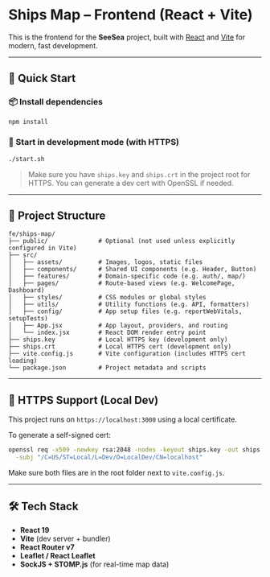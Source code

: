 # Ships Map – Frontend (React + Vite)

This is the frontend for the **SeeSea** project, built with [React](https://react.dev/) and [Vite](https://vitejs.dev/) for modern, fast development.

---

## 🚀 Quick Start

### 📦 Install dependencies
```bash
npm install
```

### 🧪 Start in development mode (with HTTPS)
```bash
./start.sh
```
> Make sure you have `ships.key` and `ships.crt` in the project root for HTTPS. You can generate a dev cert with OpenSSL if needed.

---

## 📁 Project Structure

```
fe/ships-map/
├── public/              # Optional (not used unless explicitly configured in Vite)
├── src/
│   ├── assets/          # Images, logos, static files
│   ├── components/      # Shared UI components (e.g. Header, Button)
│   ├── features/        # Domain-specific code (e.g. auth/, map/)
│   ├── pages/           # Route-based views (e.g. WelcomePage, Dashboard)
│   ├── styles/          # CSS modules or global styles
│   ├── utils/           # Utility functions (e.g. API, formatters)
│   ├── config/          # App setup files (e.g. reportWebVitals, setupTests)
│   ├── App.jsx          # App layout, providers, and routing
│   └── index.jsx        # React DOM render entry point
├── ships.key            # Local HTTPS key (development only)
├── ships.crt            # Local HTTPS cert (development only)
├── vite.config.js       # Vite configuration (includes HTTPS cert loading)
└── package.json         # Project metadata and scripts
```

---

## 🔐 HTTPS Support (Local Dev)

This project runs on `https://localhost:3000` using a local certificate.

To generate a self-signed cert:

```bash
openssl req -x509 -newkey rsa:2048 -nodes -keyout ships.key -out ships.crt -days 365 \
  -subj "/C=US/ST=Local/L=Dev/O=LocalDev/CN=localhost"
```

Make sure both files are in the root folder next to `vite.config.js`.

---

## 🛠 Tech Stack

- **React 19**
- **Vite** (dev server + bundler)
- **React Router v7**
- **Leaflet / React Leaflet**
- **SockJS + STOMP.js** (for real-time map data)
